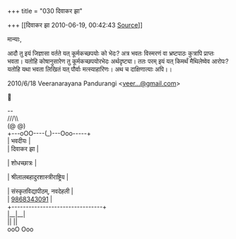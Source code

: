 +++
title = "030 दिवाकर झा"

+++
[[दिवाकर झा	2010-06-19, 00:42:43 [Source](https://groups.google.com/g/bvparishat/c/sCg5ZqnBi0M)]]



मान्याः,

 आदौ तु इयं जिज्ञासा वर्तते यत् कूर्मकच्छपयोः को भेदः? अत्र भवतः विस्मरणं वा भ्रष्टपाठः कुत्रापि प्राप्तः भवता। यतोहि कोषानुसारेण तु कूर्मकच्छपयोरभेदः अर्थदृष्ट्या। ततः परम् इयं यत् किमर्थं मैथिलेष्वेव आरोपः? यतोहि यथा भवता लिखितं यत् पौर्वाः मत्स्याहारिणः। अथ च दाक्षिणात्याः अपि।।  
  

2010/6/18 Veeranarayana Pandurangi \<[veer...@gmail.com]()\>



  
  
  
--  
       ///\\\\  
      (@ @)  
 +---oOO----(\_)---Ooo-----+  
 \|      भवदीयः        \|  
 \|      दिवाकर झा       \|

  
 \|      शोधच्छात्रः        \|  

 \|  श्रीलालबहादुरशास्त्रीराष्ट्रिय  \|  

 \| संस्कृतविद्यापीठम्, नवदेहली \|  
 \|     [9868343091](tel:(986)%20834-3091)       \|  
 +--------------------------------+  
      \|\_\_\|\_\_\|  
      \|\|  \|\|  
      ooO Ooo  

